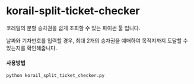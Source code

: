 korail-split-ticket-checker
===========================

코레일의 분할 승차권을 쉽게 조회할 수 있는 파이썬 툴 입니다.

날짜와 기차번호를 입력할 경우, 최대 2개의 승차권을 예매하여 목적지까지 도달할 수 있는지를 확인해줍니다.

#### 사용방법

    python korail_split_ticket_checker.py
